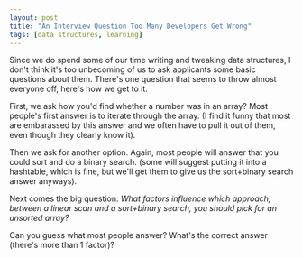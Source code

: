 ```yaml
---
layout: post
title: "An Interview Question Too Many Developers Get Wrong"
tags: [data structures, learning]
---
```

Since we do spend some of our time writing and tweaking data structures, I don't think it's too unbecoming of us to ask applicants some basic questions about them. There's one question that seems to throw almost everyone off, here's how we get to it.

First, we ask how you'd find whether a number was in an array? Most people's first answer is to iterate through the array. (I find it funny that most are embarassed by this answer and we often have to pull it out of them, even though they clearly know it). 

Then we ask for another option. Again, most people will answer that you could sort and do a binary search. (some will suggest putting it into a hashtable, which is fine, but we'll get them to give us the sort+binary search answer anyways).

Next comes the big question: *What factors influence which approach, between a linear scan and a sort+binary search, you should pick for an unsorted array?*

Can you guess what most people answer? What's the correct answer (there's more than 1 factor)?
